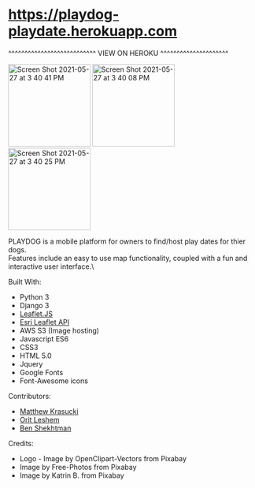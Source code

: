 # https://playdog-playdate.herokuapp.com 
^^^^^^^^^^^^^^^^^^^^^^^^^^^ VIEW ON HEROKU ^^^^^^^^^^^^^^^^^^^^^

<img width="167" alt="Screen Shot 2021-05-27 at 3 40 41 PM" src="https://user-images.githubusercontent.com/80868084/119888514-72659880-bf03-11eb-8d11-0f49a9cd3d0d.png">
<img width="167" alt="Screen Shot 2021-05-27 at 3 40 08 PM" src="https://user-images.githubusercontent.com/80868084/119888520-742f5c00-bf03-11eb-94ca-7a280ad6c916.png">
<img width="167" alt="Screen Shot 2021-05-27 at 3 40 25 PM" src="https://user-images.githubusercontent.com/80868084/119888529-75f91f80-bf03-11eb-9067-c464be0abc9f.png">



PLAYDOG is a mobile platform for owners to find/host play dates for thier dogs.\
Features include an easy to use map functionality, coupled with a fun and interactive user interface.\


Built With:
* Python 3
* Django 3
* [Leaflet.JS](https://leafletjs.com/)
* [Esri Leaflet API](https://esri.github.io/esri-leaflet/)
* AWS S3 (Image hosting)
* Javascript ES6
* CSS3
* HTML 5.0
* Jquery
* Google Fonts
* Font-Awesome icons

Contributors:
* [Matthew Krasucki](https://github.com/mattius9)
* [Orit Leshem](https://github.com/OritLeshem) 
* [Ben Shekhtman](https://github.com/uwitdat)

Credits: 
* Logo - Image by OpenClipart-Vectors from Pixabay 
* Image by Free-Photos from Pixabay 
* Image by Katrin B. from Pixabay 
